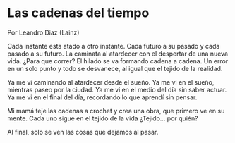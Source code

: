 # Las cadenas del tiempo
Por Leandro Diaz (Lainz)

Cada instante esta atado a otro instante. Cada futuro a su pasado y cada pasado a su futuro. La caminata al atardecer con el despertar de una nueva vida. ¿Para que correr? El hilado se va formando cadena a cadena. Un error en un solo punto y todo se desvanece, al igual que el tejido de la realidad.

Ya me vi caminando al atardecer desde el sueño. Ya me vi en el sueño, mientras paseo por la ciudad. Ya me vi en el medio del día sin saber actuar. Ya me vi en el final del día, recordando lo que aprendí sin pensar.

Mi mamá teje las cadenas a crochet y crea una obra, que primero ve en su mente. Cada uno sigue en el tejido de la vida ¿Tejido... por quién?

Al final, solo se ven las cosas que dejamos al pasar.